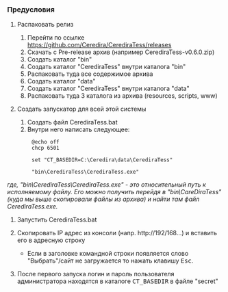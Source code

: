 ### Предусловия

1. Распаковать релиз
    1. Перейти по ссылке https://github.com/Ceredira/CerediraTess/releases
    1. Скачать с Pre-release архив (например CerediraTess-v0.6.0.zip)
    1. Создать каталог "bin"
    1. Создать каталог "CerediraTess" внутри каталога "bin"
    1. Распаковать туда все содержимое архива
    1. Создать каталог "data"
    1. Создать каталог "CerediraTess" внутри каталога "data"
    1. Распаковать туда 3 каталога из архива
    (resources, scripts, www)

1. Создать запускатор для всей этой системы
    1. Создать файл CerediraTess.bat
    1. Внутри него написать следующее:

```
        @echo off
        chcp 6501

        set "CT_BASEDIR=C:\Ceredira\data\CerediraTess"

        "bin\CerediraTess\CerediraTess.exe"
```
_где, "bin\CerediraTess\CerediraTess.exe" - это относительный путь к исполняемому файлу. Его можно получить перейдя в "bin\CareDiraTess" (куда мы выше скопировали файлы из архива) и найти там файл CerediraTess.exe._

1. Запустить CerediraTess.bat

1. Скопировать IP адрес из консоли (напр. http://192/168...) и вставить его в адресную строку
    * Если в заголовке командной строки появляется слово "Выбрать"/сайт не загружается то нажать клавишу <kbd>Esc</kbd>.

1. После первого запуска логин и пароль пользователя администратора находятся в каталоге <kbd>CT_BASEDIR</kbd> в файле "secret"